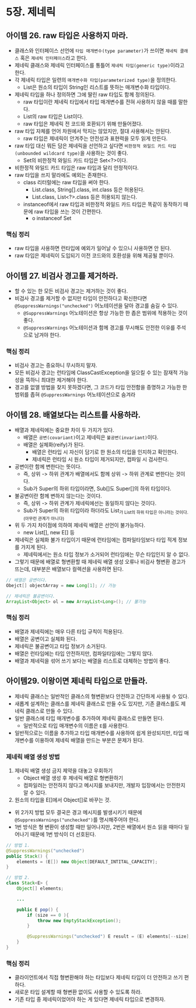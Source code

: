 # 5장. 제네릭

## 아이템 26. raw 타입은 사용하지 마라.

- 클래스와 인터페이스 선언에 `타입 매개변수(type parameter)`가 쓰이면 `제네릭 클래스` 혹은 `제네릭 인터페이스`라고 한다.
- 제네릭 클래스와 제네릭 인터페이스를 통틀어 `제네릭 타입(generic type)`이라고 한다.
- 각 제네릭 타입은 일련의 `매개변수화 타입(parameterized type)`을 정의한다.
  - List<String>은 원소의 타입이 String인 리스트를 뜻하는 매개변수화 타입이다.
- 제네릭 타입을 하나 정의하면 그에 딸린 raw 타입도 함께 정의된다.
  - raw 타입이란 제네릭 타입에서 타입 매개변수를 전혀 사용하지 않을 때를 말한다.
  - List<E>의 raw 타입은 List이다.
  - raw 타입은 제네릭 전 코드와 호환되기 위해 만들어졌다.
- raw 타입 자체를 언어 차원에서 막지는 않았지만, 절대 사용해서는 안된다.
  - raw 타입은 제네릭이 안겨주는 안전성과 표현력을 모두 읽게 만든다.
- raw 타입 대신 뭐든 담은 제네릭을 선언하고 싶다면 `비한정적 와일드 카드 타입(unbounded wildcard type)`을 사용하는 것이 좋다.
  - Set<E>의 비한정적 와일드 카드 타입은 Set<?>이다.
- 비한정적 와일드 카드 타입은 raw 타입과 달리 안정적이다.
- raw 타입을 쓰지 말라에도 예외는 존재한다.
  - class 리터럴에는 raw 타입을 써야 한다.
    - List.class, String[].class, int.class 등은 허용된다.
    - List<String>.class, List<?>.class 등은 허용되지 않는다.
  - instanceof에서 raw 타입과 비한정적 와일드 카드 타입은 똑같이 동작하기 때문에 raw 타입을 쓰는 것이 간편한다.
    - o instanceof Set

### 핵심 정리

- raw 타입을 사용하면 런타입에 예외가 일어날 수 있으니 사용하면 안 된다.
- raw 타입은 제네릭이 도입되기 이전 코드와의 호환성을 위해 제공될 뿐이다.

## 아이템 27. 비검사 경고를 제거하라.

- 할 수 있는 한 모든 비검사 경고는 제거하는 것이 좋다.
- 비검사 경고를 제거할 수 없지만 타입이 안전하다고 확신한다면 `@SuppressWarnings("unchecked")` 어노테이션을 달아 경고를 숨길 수 있다.
  - `@SuppressWarnings` 어노테이션은 항상 가능한 한 좁은 범위에 적용하는 것이 좋다.
  - `@SuppressWarnings` 어노테이션과 함께 경고를 무시해도 안전한 이유를 주석으로 남겨야 한다.

### 핵심 정리

- 비검사 경고는 중요하니 무시하지 말자.
- 모든 비검사 경고는 런타임에 ClassCastException을 일으킬 수 있는 잠재적 가능성을 뜩하니 최대한 제거해야 한다.
- 경고를 없앨 방법을 찾지 못하겠다면, 그 코드가 타입 안전함을 증명하고 가능한 한 범위를 좁혀 `@SuppressWarnings` 어노테이션으로 숨겨라

## 아이템 28. 배열보다는 리스트를 사용하라.

- 배열과 제네릭에는 중요한 차이 두 가지가 있다.
  - 배열은 `공변(covariant)`이고 제네릭은 `불공변(invariant)`이다.
  - 배열은 실체화(reify)가 된다.
    - 배열은 런타입 시 자신이 담기로 한 원소의 타입을 인지하고 확인한다.
    - 제네릭은 런타임 시 원소 타입이 제거되지만, 컴파일 시 검사한다.
- 공변이란 함께 변한다는 뜻이다.
  - 즉, 상위 -> 하위 관계가 배열에서도 함께 상위 -> 하위 관계로 변한다는 것이다.
  - Sub가 Super의 하위 타입이라면, Sub[]도 Super[]의 하위 타입이다.
- 불공변이란 함께 변하지 않는다는 것이다.
  - 즉, 상위 -> 하위 관계가 제네릭에선는 동일하지 않다는 것이다.
  - Sub가 Super의 하위 타입이라 하더라도 List<Sub>가 List<Super>의 하위 타입은 아니라는 것이다.(아무런 관계가 아니다)
- 위 두 가지 차이점에 의하여 제네릭 배열은 선언이 불가능하다.
  - new List<String>[], new E[] 등
- 제네릭은 실체화 불가 타입이기 때문에 런타임에는 컴파일타임보다 타입 적게 정보를 가지게 된다.
  - 제네릭에서는 원소 타입 정보가 소거되어 런타임에는 무슨 타입인지 알 수 없다.
- 그렇기 때문에 배열로 형변환할 때 제네릭 배열 생성 오류나 비검사 형변환 경고가 뜨는데, 대부분은 배열보다 컬렉션을 사용하면 된다.

```java
// 배열은 공변이다.
Obejct[] objectArray = new Long[1]; // 가능

// 제네릭은 불공변이다.
ArrayList<Object> ol = new ArrayList<Long>(); // 불가능
```

### 핵심 정리

- 배열과 제네릭에는 매우 다른 타입 규칙이 적용된다.
- 배열은 공변이고 실체화 된다.
- 제네릭은 불공변이고 타입 정보가 소거된다.
- 배열은 런타임에는 타입 안전하지만, 컴파일타임에는 그렇지 않다.
- 배열과 제네릭을 섞어 쓰기 보다는 배열을 리스트로 대체하는 방법이 좋다.

## 아이템29. 이왕이면 제네릭 타입으로 만들라.

- 제네릭 클래스는 일반적인 클래스의 형변환보다 안전하고 간단하게 사용될 수 있다.
- 새롭계 설계하는 클래스를 제네릭 클래스로 만들 수도 있지만, 기존 클래스를도 제네릭 클래스로 만들 수 있다.
- 일반 클래스에 타입 매개변수를 추가하여 제네릭 클래스로 만들면 된다.
  - 일반적으로 타입 매개변수의 이름은 `E`를 사용한다.
- 일반적으로는 이름을 추가하고 타입 매개변수를 사용하여 쉽게 완성되지만, 타입 매개변수를 이용하여 제네릭 배열을 만드는 부분은 문제가 된다.

### 제네릭 배열 생성 방법

1. 제네릭 배열 생성 금지 제약을 대놓고 우회하기
   - Object 배열 생성 후 제네릭 배열로 형변환하기
   - 컴파일러는 안전하지 않다고 메시지를 보내지만, 개발자 입장에서는 안전한지 알 수 있다.
2. 원소의 타입을 E[]에서 Object[]로 바꾸는 것.

- 위 2가지 방법 모두 결국은 경고 메시지를 발생시키기 때문에 `@SuppressWarnings("unchecked")`를 명시해주어야 한다.
- 1번 방식은 형 변환이 생성할 때만 일어나지만, 2번은 배열에서 원소 읽을 때마다 일어나기 때문에 1번 방식이 더 선호된다.

```java
// 방법 1.
@SuppressWarnings("unchecked")
public Stack() {
    elements = (E[]) new Object[DEFAULT_INTITAL_CAPACITY];
}

// 방법 2.
class Stack<E> {
    Object[] elements;

    ...

    public E pop() {
        if (size == 0 ){
            throw new EmptyStackException();
        }

        @SuppressWarnings("unchecked") E result = (E) elements[--size];
    }
}
```

### 핵심 정리

- 클라이언트에서 직접 형변환해야 하는 타입보다 제네릭 타입이 더 안전하고 쓰기 편하다.
- 새로운 타입 설계할 때 형변환 없이도 사용할 수 있도록 하라.
- 기존 타입 중 제네릭이었어야 하는 게 있다면 제네릭 타입으로 변경하자.